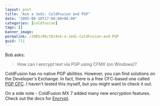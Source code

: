 ```yaml
---
layout: post
title: "Ask a Jedi: ColdFusion and PGP"
date: "2005-08-18T17:08:00+06:00"
categories: [coldfusion]
tags: []
banner_image: 
permalink: /2005/08/18/Ask-a-Jedi-ColdFusion-and-PGP
guid: 711
---
```


Bob asks:

<blockquote>
How can I encrypt text via PGP using CFMX (on Windows)?
</blockquote>

ColdFusion has no native PGP abilities. However, you can find solutions on the Developer's Exchange. In fact, there is a free CFC-based one called <a href="http://www.macromedia.com/cfusion/exchange/index.cfm?view=sn131&extID=1010167">PGP CFC</a>. I haven't tested this myself, but you might want to check it out.

On a side note - ColdFusion MX 7 added many new encryption features. Check out the docs for <a href="http://livedocs.macromedia.com/coldfusion/7/htmldocs/00000457.htm">Encrypt</a>.